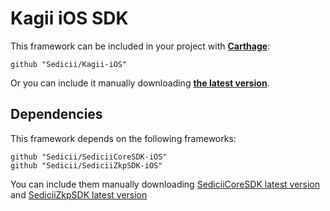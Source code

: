 # Kagii iOS SDK

This framework can be included in your project with [__Carthage__](https://github.com/Carthage/Carthage):

```
github "Sedicii/Kagii-iOS"
```

Or you can include it manually downloading [__the latest version__](https://github.com/Sedicii/Kagii-iOS/releases/latest).

## Dependencies

This framework depends on the following frameworks:

```
github "Sedicii/SediciiCoreSDK-iOS"
github "Sedicii/SediciiZkpSDK-iOS"
```

You can include them manually downloading [SediciiCoreSDK latest version](https://github.com/Sedicii/SediciiCoreSDK-iOS/releases/latest) and [SediciiZkpSDK latest version](https://github.com/Sedicii/SediciiZkpSDK-iOS/releases/latest)
